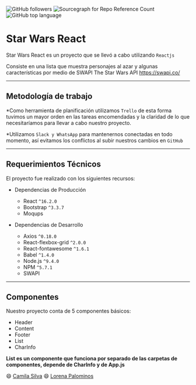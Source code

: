 ![GitHub followers](https://img.shields.io/github/followers/espadrine.svg?style=social&logo=github&label=Follow)
![Sourcegraph for Repo Reference Count](https://img.shields.io/badge/Release%20Date-March-brightgreen.svg?style=flat-square)
![GitHub top language](https://img.shields.io/github/languages/top/badges/shields.svg)

# Star Wars React

Star Wars React es un proyecto que se llevó a cabo utilizando `Reactjs`

Consiste en una lista que muestra personajes al azar y algunas características por medio de SWAPI The Star Wars API
https://swapi.co/

***
## Metodología de trabajo

*Como herramienta de planificación utilizamos `Trello` de esta forma tuvimos un mayor orden en las tareas encomendadas y la claridad de lo que necesitaríamos para llevar a cabo nuestro proyecto.

*Utilizamos `Slack y WhatsApp` para mantenernos conectadas en todo momento, así evitamos los conflictos al subir nuestros cambios en `GitHub`

***

## Requerimientos Técnicos

El proyecto fue realizado con los siguientes recursos:

* Dependencias de Producción
  * React `^16.2.0`
  * Bootstrap `^3.3.7`
  * Moqups

* Dependencias de Desarrollo
  * Axios `^0.18.0`
  * React-flexbox-grid `^2.0.0`
  * React-fontawesome `^1.6.1`
  * Babel `^1.4.0`
  * Node.js `^9.4.0`
  * NPM `^5.7.1`
  * SWAPI 

***
## Componentes

Nuestro proyecto conta de 5 componentes básicos:
* Header
* Content
* Footer
* List
* CharInfo 

**List es un componente que funciona por separado de las carpetas de componentes, depende de CharInfo y de App.js**

:smile: [Camila Silva](https://github.com/camilufer)
:smile: [Lorena Palominos](https://github.com/lpalominosf)